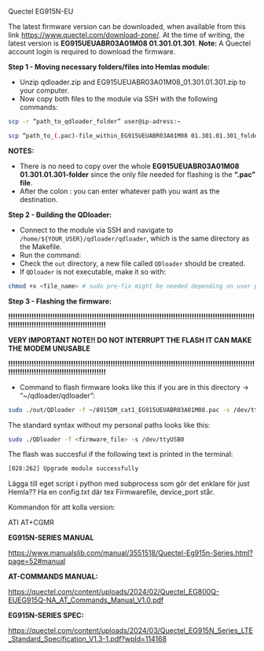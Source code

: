 Quectel EG915N-EU

The latest firmware version can be downloaded, when available from this link https://www.quectel.com/download-zone/. At the time of writing, the latest version is **EG915UEUABR03A01M08 01.301.01.301**. **Note:** A Quectel account login is required to download the firmware.

**Step 1 - Moving necessary folders/files into Hemlas module:**

- Unzip qdloader.zip and EG915UEUABR03A01M08_01.301.01.301.zip to your computer.
- Now copy both files to the module via SSH with the following commands:

```bash
scp -r “path_to_qdloader_folder” user@ip-adress:~
```

```bash
scp “path_to_(.pac)-file_within_EG915UEUABR03A01M08 01.301.01.301_folder” user@ip-adress:~
```

**NOTES:**

- There is no need to copy over the whole **EG915UEUABR03A01M08 01.301.01.301-folder** since the only file needed for flashing is the **“.pac” file**.
- After the colon : you can enter whatever path you want as the destination.

**Step 2 - Building the QDloader:**

- Connect to the module via SSH and navigate to `/home/${YOUR_USER}/qdloader/qdloader`, which is the same directory as the Makefile.
- Run the command:
- Check the `out` directory, a new file called `QDloader` should be created.
- If `QDloader` is not executable, make it so with:

```bash
chmod +x <file_name> # sudo pre-fix might be needed depending on user permissions
```

**Step 3 - Flashing the firmware:**

**!!!!!!!!!!!!!!!!!!!!!!!!!!!!!!!!!!!!!!!!!!!!!!!!!!!!!!!!!!!!!!!!!!!!!!!!!!!!!!!!!!!!!!!!!!!!!!!!!!!!!!!!!!!!!!!!!!!!!!!!!!!!!!!!!!!!!!!!!!!!!!!!!!!!**

**VERY IMPORTANT NOTE!! DO NOT INTERRUPT THE FLASH IT CAN MAKE THE MODEM UNUSABLE**

**!!!!!!!!!!!!!!!!!!!!!!!!!!!!!!!!!!!!!!!!!!!!!!!!!!!!!!!!!!!!!!!!!!!!!!!!!!!!!!!!!!!!!!!!!!!!!!!!!!!!!!!!!!!!!!!!!!!!!!!!!!!!!!!!!!!!!!!!!!!!!!!!!!!!**

- Command to flash firmware looks like this if you are in this directory -> “~/qdloader/qdloader”:

```bash
sudo ./out/QDloader -f ~/8915DM_cat1_EG915UEUABR03A01M08.pac -s /dev/ttyUSB0
```

The standard syntax without my personal paths looks like this:

```bash
sudo ./QDloader -f <firmware_file> -s /dev/ttyUSB0
```

The flash was succesful if the following text is printed in the terminal:

```bash
[028:262] Upgrade module successfully

```

Lägga till eget script i python med subprocess som gör det enklare för just Hemla?? Ha en config.txt där tex Firmwarefile, device_port står.

Kommandon för att kolla version: 

ATI
AT+CGMR

**EG915N-SERIES MANUAL**

https://www.manualslib.com/manual/3551518/Quectel-Eg915n-Series.html?page=52#manual

**AT-COMMANDS MANUAL:**

https://quectel.com/content/uploads/2024/02/Quectel_EG800Q-EUEG915Q-NA_AT_Commands_Manual_V1.0.pdf

**EG915N-SERIES SPEC:**

https://quectel.com/content/uploads/2024/03/Quectel_EG915N_Series_LTE_Standard_Specification_V1.3-1.pdf?wpId=114168
